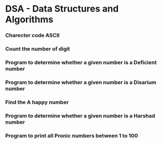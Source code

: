 # DSA - Data Structures and Algorithms

### Charecter code ASCII
### Count the number of digit
### Program to determine whether a given number is a Deficient number
### Program to determine whether a given number is a Disarium number
### Find the A happy number
### Program to determine whether a given number is a Harshad number
### Program to print all Pronic numbers between 1 to 100
